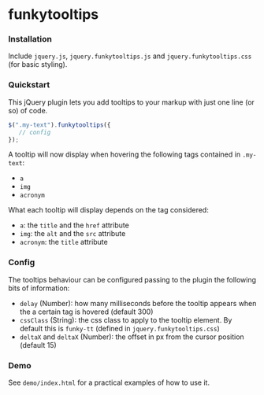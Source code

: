 # funkytooltips

### Installation

Include `jquery.js`, `jquery.funkytooltips.js` and `jquery.funkytooltips.css` (for basic styling). 

### Quickstart

This jQuery plugin lets you add tooltips to your markup with just one line (or so) of code.

```js
$(".my-text").funkytooltips({
   // config
});
```

A tooltip will now display when hovering the following tags contained in `.my-text`: 

- `a`
- `img`
- `acronym`

What each tooltip will display depends on the tag considered:

- `a`: the `title` and the `href` attribute
- `img`: the `alt` and the `src` attribute
- `acronym`: the `title` attribute

### Config

The tooltips behaviour can be configured passing to the plugin the following bits of information:

- `delay` (Number): how many milliseconds before the tooltip appears when the a certain tag is hovered (default 300)
- `cssClass` (String): the css class to apply to the tooltip element. By default this is `funky-tt` (defined in `jquery.funkytooltips.css`)
- `deltaX` and `deltaX` (Number): the offset in px from the cursor position (default 15)

### Demo

See `demo/index.html` for a practical examples of how to use it.

